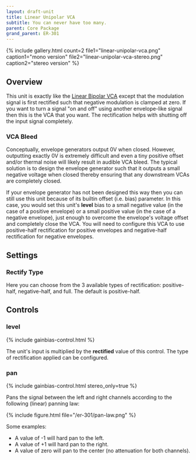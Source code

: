 ```yaml
---
layout: draft-unit
title: Linear Unipolar VCA
subtitle: You can never have too many.
parent: Core Package
grand_parent: ER-301
---
```


{% include gallery.html 
count=2
file1="linear-unipolar-vca.png"
caption1="mono version"
file2="linear-unipolar-vca-stereo.png"
caption2="stereo version"
%}

## Overview
This unit is exactly like the [Linear Bipolar VCA](linear-bipolar-vca) except that the modulation signal is first rectified such that negative modulation is clamped at zero.  If you want to turn a signal "on and off" using another envelope-like signal then this is the VCA that you want.  The rectification helps with shutting off the input signal completely.

### VCA Bleed

Conceptually, envelope generators output 0V when closed.  However, outputting exactly 0V is extremely difficult and even a tiny positive offset and/or thermal noise will likely result in audible VCA bleed.  The typical solution is to design the envelope generator such that it outputs a small negative voltage when closed thereby ensuring that any downstream VCAs are completely closed.  

If your envelope generator has not been designed this way then you can still use this unit because of its builtin offset (i.e. bias) parameter.  In this case, you would set this unit's **level** bias to a small negative value (in the case of a positive envelope) or a small positive value (in the case of a negative envelope), just enough to overcome the envelope's voltage offset and completely close the VCA. You will need to configure this VCA to use positive-half rectification for positive envelopes and negative-half rectification for negative envelopes.

## Settings

### Rectify Type

Here you can choose from the 3 available types of rectification: positive-half, negative-half, and full. The default is positive-half.

## Controls

### level 
{% include gainbias-control.html %}

The unit's input is multiplied by the **rectified** value of this control.  The type of rectification applied can be configured.

### pan
{% include gainbias-control.html stereo_only=true %}

Pans the signal between the left and right channels according to the following (linear) panning law:

{% include figure.html 
file="/er-301/pan-law.png"
%}

Some examples:
* A value of -1 will hard pan to the left.
* A value of +1 will hard pan to the right.
* A value of zero will pan to the center (no attenuation for both channels).